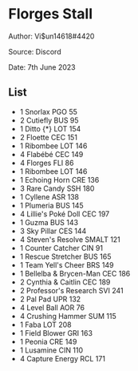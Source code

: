 # Florges Stall

Author: Vi$un14618#4420

Source: Discord

Date: 7th June 2023

## List

* 1 Snorlax PGO 55
* 2 Cutiefly BUS 95
* 1 Ditto {*} LOT 154
* 2 Floette CEC 151
* 1 Ribombee LOT 146
* 4 Flabébé CEC 149
* 4 Florges FLI 86
* 1 Ribombee LOT 146
* 1 Echoing Horn CRE 136
* 3 Rare Candy SSH 180
* 1 Cyllene ASR 138
* 1 Plumeria BUS 145
* 4 Lillie's Poké Doll CEC 197
* 1 Guzma BUS 143
* 3 Sky Pillar CES 144
* 4 Steven's Resolve SMALT 121
* 1 Counter Catcher CIN 91
* 1 Rescue Stretcher BUS 165
* 1 Team Yell's Cheer BRS 149
* 1 Bellelba & Brycen-Man CEC 186
* 2 Cynthia & Caitlin CEC 189
* 2 Professor's Research SVI 241
* 2 Pal Pad UPR 132
* 4 Level Ball AOR 76
* 4 Crushing Hammer SUM 115
* 1 Faba LOT 208
* 1 Field Blower GRI 163
* 1 Peonia CRE 149
* 1 Lusamine CIN 110
* 4 Capture Energy RCL 171
